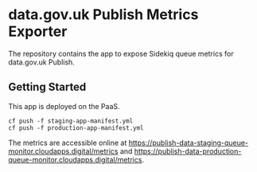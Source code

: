 # data.gov.uk Publish Metrics Exporter

The repository contains the app to expose Sidekiq queue metrics for data.gov.uk Publish.

## Getting Started

This app is deployed on the PaaS.

```
cf push -f staging-app-manifest.yml
cf push -f production-app-manifest.yml
```

The metrics are accessible online at https://publish-data-staging-queue-monitor.cloudapps.digital/metrics and https://publish-data-production-queue-monitor.cloudapps.digital/metrics.

